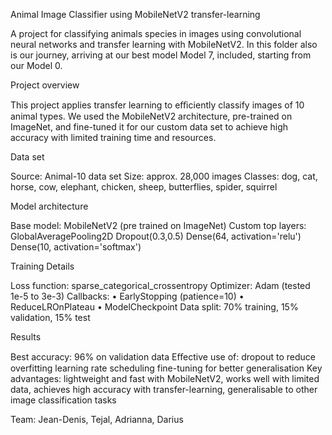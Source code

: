 Animal Image Classifier
using MobileNetV2 transfer-learning

A project for classifying animals species in images using convolutional neural networks
and transfer learning with MobileNetV2. In this folder also is our journey, arriving at our
best model Model 7, included, starting from our Model 0.

Project overview

This project applies transfer learning to eﬃciently classify images of 10 animal types.
We used the MobileNetV2 architecture, pre-trained on ImageNet, and fine-tuned it for our
custom data set to achieve high accuracy with limited training time and resources.

Data set

Source: Animal-10 data set
Size: approx. 28,000 images
Classes: dog, cat, horse, cow, elephant, chicken, sheep, butterflies, spider, squirrel

Model architecture

Base model: MobileNetV2 (pre trained on ImageNet)
Custom top layers: GlobalAveragePooling2D
Dropout(0.3,0.5)
Dense(64, activation='relu')
Dense(10, activation='softmax')

Training Details

Loss function: sparse_categorical_crossentropy
Optimizer: Adam (tested 1e-5 to 3e-3)
Callbacks:
• EarlyStopping (patience=10)
• ReduceLROnPlateau
• ModelCheckpoint
Data split: 70% training, 15% validation, 15% test

Results

Best accuracy: 96% on validation data
Eﬀective use of: dropout to reduce overfitting
learning rate scheduling
fine-tuning for better generalisation
Key advantages: lightweight and fast with MobileNetV2, works well with limited data,
achieves high accuracy with transfer-learning, generalisable to other image classification
tasks

Team: Jean-Denis, Tejal, Adrianna, Darius
